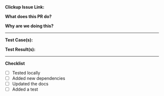 **Clickup Issue Link:** 

**What does this PR do?**

**Why are we doing this?**

---
**Test Case(s):**

**Test Result(s):**

---
**Checklist**
- [ ] Tested locally
- [ ] Added new dependencies
- [ ] Updated the docs
- [ ] Added a test
